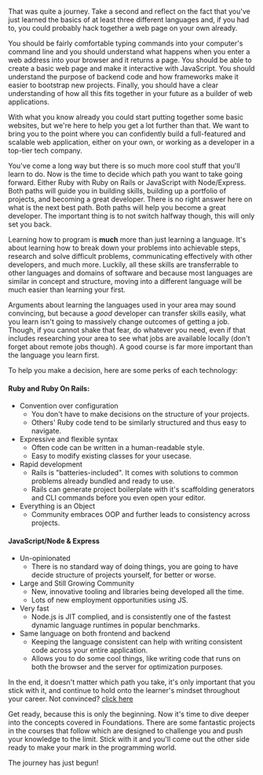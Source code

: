 That was quite a journey.  Take a second and reflect on the fact that you've just learned the basics of at least three different languages and, if you had to, you could probably hack together a web page on your own already.  

You should be fairly comfortable typing commands into your computer's command line and you should understand what happens when you enter a web address into your browser and it returns a page.  You should be able to create a basic web page and make it interactive with JavaScript.  You should understand the purpose of backend code and how frameworks make it easier to bootstrap new projects.  Finally, you should have a clear understanding of how all this fits together in your future as a builder of web applications.

With what you know already you could start putting together some basic websites, but we're here to help you get a lot further than that. We want to bring you to the point where you can confidently build a full-featured and scalable web application, either on your own, or working as a developer in a top-tier tech company.  

You've come a long way but there is so much more cool stuff that you'll learn to do. Now is the time to decide which path you want to take going forward. Either Ruby with Ruby on Rails or JavaScript with Node/Express. Both paths will guide you in building skills, building up a portfolio of projects, and becoming a great developer. There is no right answer here on what is the next best path. Both paths will help you become a great developer. The important thing is to not switch halfway though, this will only set you back.

Learning how to program is **much** more than just learning a language. It's about learning how to break down your problems into achievable steps, research and solve difficult problems, communicating effectively with other developers, and much more. Luckily, all these skills are transferrable to other languages and domains of software and because most languages are similar in concept and structure, moving into a different language will be much easier than learning your first.

Arguments about learning the languages used in your area may sound convincing, but because a _good_ developer can transfer skills easily, what you learn isn't going to massively change outcomes of getting a job. Though, if you cannot shake that fear, do whatever you need, even if that includes researching your area to see what jobs are available locally (don't forget about remote jobs though). A good course is far more important than the language you learn first. 

To help you make a decision, here are some perks of each technology:

#### Ruby and Ruby On Rails: 
* Convention over configuration
  - You don't have to make decisions on the structure of your projects.
  - Others' Ruby code tend to be similarly structured and thus easy to navigate.
* Expressive and flexible syntax
  - Often code can be written in a human-readable style.
  - Easy to modify existing classes for your usecase.
* Rapid development
  - Rails is "batteries-included". It comes with solutions to common problems already bundled and ready to use.
  - Rails can generate project boilerplate with it's scaffolding generators and CLI commands before you even open your editor.
* Everything is an Object
  - Community embraces OOP and further leads to consistency across projects.

#### JavaScript/Node & Express
* Un-opinionated
  - There is no standard way of doing things, you are going to have decide structure of projects yourself, for better or worse.
* Large and Still Growing Community
  - New, innovative tooling and libraries being developed all the time.
  - Lots of new employment opportunities using JS.
* Very fast
  - Node.js is JIT complied, and is consistently one of the fastest dynamic language runtimes in popular benchmarks.
* Same language on both frontend and backend
  - Keeping the language consistent can help with writing consistent code across your entire application.
  - Allows you to do some cool things, like writing code that runs on both the browser and the server for optimization purposes.

In the end, it doesn't matter which path you take, it's only important that you stick with it, and continue to hold onto the learner's mindset throughout your career. Not convinced? [click here](https://medium.com/@bycdiaz/choosing-the-right-language-a-short-guide-on-how-not-to-ruin-your-career-2b353be1371)

Get ready, because this is only the beginning. Now it's time to dive deeper into the concepts covered in Foundations. There are some fantastic projects in the courses that follow which are designed to challenge you and push your knowledge to the limit. Stick with it and you'll come out the other side ready to make your mark in the programming world.

The journey has just begun!
